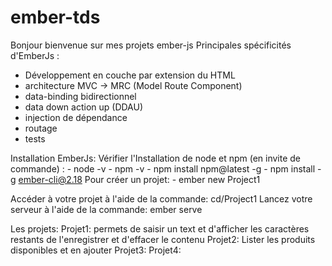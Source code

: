 # ember-tds
Bonjour bienvenue sur mes projets ember-js
Principales spécificités d'EmberJs : 
  - Développement en couche par extension du HTML
  - architecture MVC → MRC (Model Route Component)
  - data-binding bidirectionnel
  - data down action up (DDAU)
  - injection de dépendance
  - routage
  - tests
 
Installation EmberJs:
  Vérifier l'Installation de node et npm (en invite de commande) :
    - node -v
    - npm -v
    - npm install npm@latest -g
    - npm install -g ember-cli@2.18
  Pour créer un projet:
    - ember new Project1
    
  Accéder à votre projet à l'aide de la commande: cd/Project1
  Lancez votre serveur à l'aide de la commande: ember serve
  
Les projets:
  Projet1: permets de saisir un text et d'afficher les caractères restants de l'enregistrer et d'effacer le contenu
  Projet2: Lister les produits disponibles et en ajouter
  Projet3:
  Projet4:
            
   
    
